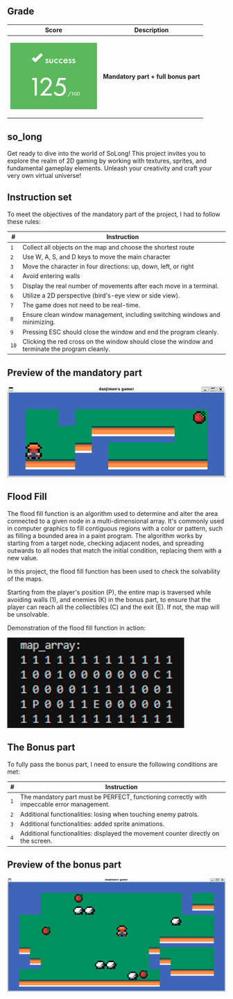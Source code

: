 ## Grade

| **Score**           | **Description**     |
|-----------------------|---------------|
| <p align="center"><img width="200px" alt="170px" src="https://github.com/BishopVK/Cursus-42Madrid/blob/main/lvl2/so_long/img/Score_125.png"></p> | **Mandatory part + full bonus part**   |


## so_long

Get ready to dive into the world of SoLong! This project invites you to explore the realm of 2D gaming by working with textures, sprites, and fundamental gameplay elements. Unleash your creativity and craft your very own virtual universe!


## Instruction set

To meet the objectives of the mandatory part of the project, I had to follow these rules:

| **#** | **Instruction**                                                                                 |
| ----- | ----------------------------------------------------------------------------------------------- |
|  `1`  | Collect all objects on the map and choose the shortest route                                    |
|  `2`  | Use W, A, S, and D keys to move the main character                                              |
|  `3`  | Move the character in four directions: up, down, left, or right                                 |
|  `4`  | Avoid entering walls                                                                            |
|  `5`  | Display the real number of movements after each move in a terminal.                             |
|  `6`  | Utilize a 2D perspective (bird's-eye view or side view).                                        |
|  `7`  | The game does not need to be real-time.                                                         |
|  `8`  | Ensure clean window management, including switching windows and minimizing.                     |
|  `9`  | Pressing ESC should close the window and end the program cleanly.                               |
|  `10` | Clicking the red cross on the window should close the window and terminate the program cleanly. |


## Preview of the mandatory part

<p align="center">
<img src="https://github.com/BishopVK/Cursus-42Madrid/blob/main/lvl2/so_long/img/map_mandatory.gif">
</p>


## Flood Fill

<p>The flood fill function is an algorithm used to determine and alter the area connected to a given node in a multi-dimensional array. It's commonly used in computer graphics to fill contiguous regions with a color or pattern, such as filling a bounded area in a paint program. The algorithm works by starting from a target node, checking adjacent nodes, and spreading outwards to all nodes that match the initial condition, replacing them with a new value.</p>

<p>In this project, the flood fill function has been used to check the solvability of the maps.</p>
<p>Starting from the player's position (P), the entire map is traversed while avoiding walls (1), and enemies (K) in the bonus part, to ensure that the player can reach all the collectibles (C) and the exit (E). If not, the map will be unsolvable.</p>

<p>Demonstration of the flood fill function in action:</p>
<p align="left">
<img src="https://github.com/BishopVK/Cursus-42Madrid/blob/main/lvl2/so_long/img/Flood_fill.gif">
</p>


## The Bonus part

<p>To fully pass the bonus part, I need to ensure the following conditions are met:</p>

| **#** | **Instruction**                                                                             |
| ----- | ------------------------------------------------------------------------------------------- |
|  `1`  | The mandatory part must be PERFECT, functioning correctly with impeccable error management. |
|  `2`  | Additional functionalities: losing when touching enemy patrols.                             |
|  `3`  | Additional functionalities: added sprite animations.                                        |
|  `4`  | Additional functionalities: displayed the movement counter directly on the screen.          |


## Preview of the bonus part

<p align="center">
<img src="https://github.com/BishopVK/Cursus-42Madrid/blob/main/lvl2/so_long/img/map_bonus.gif">
</p>